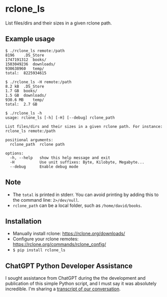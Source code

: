 # rclone_ls

List files/dirs and their sizes in a given rclone path.

## Example usage
```
$ ./rclone_ls remote:/path
8196	.DS_Store
1747191312	books/
1503049236	downloads/
930638960	temp/
total:	8225934615

$ ./rclone_ls -H remote:/path
8.2 kB	.DS_Store
1.7 GB	books/
1.5 GB	downloads/
930.6 MB	temp/
total:	2.7 GB

$ ./rclone_ls -h
usage: rclone_ls [-h] [-H] [--debug] rclone_path

List files/dirs and their sizes in a given rclone path. For instance: rclone_ls remote:/path

positional arguments:
  rclone_path  rclone path

options:
  -h, --help   show this help message and exit
  -H           Use unit suffixes: Byte, Kilobyte, Megabyte...
  --debug      Enable debug mode
```

## Note
- The `total` is printed in stderr. 
  You can avoid printing by adding this to the command line: `2>/dev/null`.
- `rclone_path` can be a local folder, such as `/home/david/books`.


## Installation
- Manually install rclone: https://rclone.org/downloads/
- Configure your rclone remotes: https://rclone.org/commands/rclone_config/
- `$ pip install rclone_ls`


## ChatGPT Python Developer Assistance
I sought assistance from ChatGPT during the the development and publication of this simple Python script, and I must say it was absolutely incredible. I'm sharing a [transcript of our conversation](chatgpt_developer_assistance.md).

